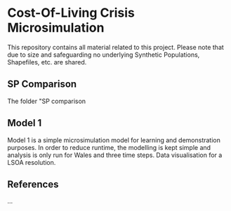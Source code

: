# Cost-Of-Living Crisis Microsimulation

This repository contains all material related to this project. Please note that due to size and safeguarding no underlying Synthetic Populations, Shapefiles, etc. are shared.

## SP Comparison
The folder "SP comparison

## Model 1
Model 1 is a simple microsimulation model for learning and demonstration purposes. In order to reduce runtime, the modelling is kept simple and analysis is only run for Wales and three time steps. Data visualisation for a LSOA resolution.


## References 
...
